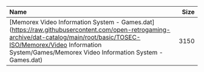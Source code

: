 |Name|Size|
|:---|---:|
|[Memorex Video Information System - Games.dat](https://raw.githubusercontent.com/open-retrogaming-archive/dat-catalog/main/root/basic/TOSEC-ISO/Memorex/Video Information System/Games/Memorex Video Information System - Games.dat)|3150|
